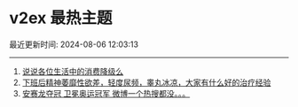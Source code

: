 # v2ex 最热主题

最近更新时间: 2024-08-06 12:03:13

--- 
1. [说说各位生活中的消费降级么](https://www.v2ex.com/t/1062791) 
2. [下班后精神萎靡性欲差，轻度尿频，睾丸冰凉，大家有什么好的治疗经验](https://www.v2ex.com/t/1062793) 
3. [安赛龙夺冠 卫冕奥运冠军 微博一个热搜都没。。。](https://www.v2ex.com/t/1062834) 
